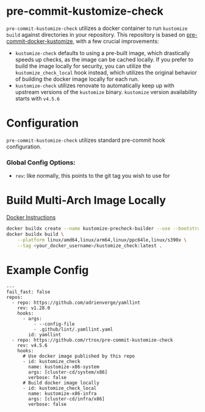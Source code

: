 # pre-commit-kustomize-check

`pre-commit-kustomize-check` utilizes a docker container to run `kustomize build` against directories in your repository. This repository is based on [pre-commit-docker-kustomize](https://github.com/dmitri-lerko/pre-commit-docker-kustomize),
with a few crucial improvements:
- `kustomize-check` defaults to using a pre-built image, which drastically speeds up checks, as the image can be cached locally. If you prefer to build the image locally for security, you can utilize the `kustomize_check_local` hook instead, which utilizes the original behavior of building the docker image locally for each run.
- `kustomize-check` utilizes renovate to automatically keep up with upstream versions of the `kustomize` binary. `kustomize` version availability starts with `v4.5.6`

# Configuration

`pre-commit-kustomize-check` utilizes standard pre-commit hook configuration.

### Global Config Options:
- `rev`: like normally, this points to the git tag you wish to use for 
# Build Multi-Arch Image Locally
[Docker Instructions](https://www.docker.com/blog/how-to-rapidly-build-multi-architecture-images-with-buildx/#:~:text=Building%20Multi%2DArchitecture%20Images%20with,manifest%20list%20to%20Docker%20Hub.)
```bash
docker buildx create --name kustomize-precheck-builder --use --bootstrap
docker buildx build \
    --platform linux/amd64,linux/arm64,linux/ppc64le,linux/s390x \
    --tag <your_docker_username>/kustomize_check:latest .
```

# Example Config
```
---
fail_fast: false
repos:
  - repo: https://github.com/adrienverge/yamllint
    rev: v1.28.0
    hooks:
      - args:
          - --config-file
          - .github/lint/.yamllint.yaml
        id: yamllint
  - repo: https://github.com/rtrox/pre-commit-kustomize-check
    rev: v4.5.6
    hooks:
      # Use docker image published by this repo
      - id: kustomize_check
        name: kustomize-x86-system
        args: [cluster-cd/system/x86]
        verbose: false
      # Build docker image locally
      - id: kustomize_check_local
        name: kustomize-x86-infra
        args: [cluster-cd/infra/x86]
        verbose: false
```